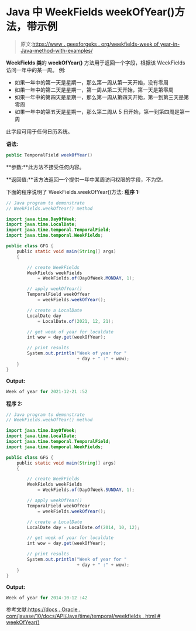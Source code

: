# Java 中 WeekFields weekOfYear()方法，带示例

> 原文:[https://www . geesforgeks . org/weekfields-week of year-in-Java-method-with-examples/](https://www.geeksforgeeks.org/weekfields-weekofyear-method-in-java-with-examples/)

**WeekFields 类**的 **weekOfYear()** 方法用于返回一个字段，根据该 WeekFields 访问一年中的某一周。
例:

*   如果一年中的第一天是星期一，那么第一周从第一天开始，没有零周
*   如果一年中的第二天是星期一，第一周从第二天开始，第一天是第零周
*   如果一年中的第四天是星期一，那么第一周从第四天开始，第一到第三天是第零周
*   如果一年中的第五天是星期一，那么第二周从 5 日开始，第一到第四周是第一周

此字段可用于任何日历系统。

**语法:**

```java
public TemporalField weekOfYear()

```

**参数:**此方法不接受任何内容。

**返回值:**该方法返回一个提供一年中某周访问权限的字段，不为空。

下面的程序说明了 WeekFields.weekOfYear()方法:
**程序 1:**

```java
// Java program to demonstrate
// WeekFields.weekOfYear() method

import java.time.DayOfWeek;
import java.time.LocalDate;
import java.time.temporal.TemporalField;
import java.time.temporal.WeekFields;

public class GFG {
    public static void main(String[] args)
    {

        // create WeekFields
        WeekFields weekFields
            = WeekFields.of(DayOfWeek.MONDAY, 1);

        // apply weekOfYear()
        TemporalField weekOfYear
            = weekFields.weekOfYear();

        // create a LocalDate
        LocalDate day
            = LocalDate.of(2021, 12, 21);

        // get week of year for localdate
        int wow = day.get(weekOfYear);

        // print results
        System.out.println("Week of year for "
                           + day + " :" + wow);
    }
}
```

**Output:**

```java
Week of year for 2021-12-21 :52

```

**程序 2:**

```java
// Java program to demonstrate
// WeekFields.weekOfYear() method

import java.time.DayOfWeek;
import java.time.LocalDate;
import java.time.temporal.TemporalField;
import java.time.temporal.WeekFields;

public class GFG {
    public static void main(String[] args)
    {

        // create WeekFields
        WeekFields weekFields
            = WeekFields.of(DayOfWeek.SUNDAY, 1);

        // apply weekOfYear()
        TemporalField weekOfYear
            = weekFields.weekOfYear();

        // create a LocalDate
        LocalDate day = LocalDate.of(2014, 10, 12);

        // get week of year for localdate
        int wow = day.get(weekOfYear);

        // print results
        System.out.println("Week of year for "
                           + day + " :" + wow);
    }
}
```

**Output:**

```java
Week of year for 2014-10-12 :42

```

参考文献:[https://docs . Oracle . com/javase/10/docs/API/Java/time/temporal/weekfields . html # weekOfYear()](https://docs.oracle.com/javase/10/docs/api/java/time/temporal/WeekFields.html#weekOfYear())